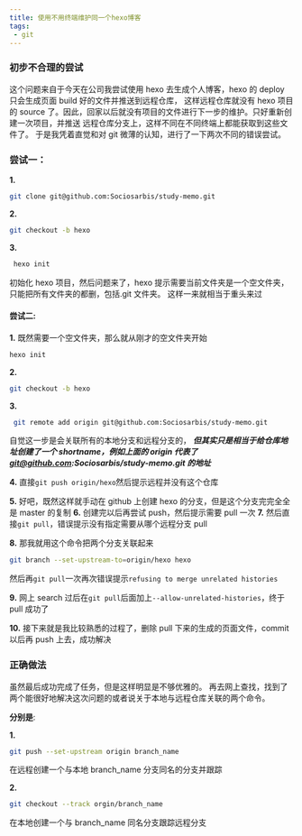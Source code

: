 ```yaml
---
title: 使用不用终端维护同一个hexo博客
tags:
 - git
---
```


### 初步不合理的尝试

这个问题来自于今天在公司我尝试使用 hexo 去生成个人博客，hexo 的 deploy 只会生成页面 build 好的文件并推送到远程仓库，
这样远程仓库就没有 hexo 项目的 source 了。因此，回家以后就没有项目的文件进行下一步的维护。只好重新创建一次项目，并推送
远程仓库分支上，这样不同在不同终端上都能获取到这些文件了。
于是我凭着直觉和对 git 微薄的认知，进行了一下两次不同的错误尝试。

### 尝试一：

**1.**

```bash
git clone git@github.com:Sociosarbis/study-memo.git
```

**2.**

```bash
git checkout -b hexo
```

**3.**

```bash
 hexo init
```

初始化 hexo 项目，然后问题来了，hexo 提示需要当前文件夹是一个空文件夹，只能把所有文件夹的都删，包括.git 文件夹。
这样一来就相当于重头来过

#### 尝试二:

**1.** 既然需要一个空文件夹，那么就从刚才的空文件夹开始

```bash
hexo init
```

**2.**

```bash
git checkout -b hexo
```

**3.**

```bash
 git remote add origin git@github.com:Sociosarbis/study-memo.git
```

自觉这一步是会关联所有的本地分支和远程分支的，
**_但其实只是相当于给仓库地址创建了一个 shortname，例如上面的 origin 代表了 git@github.com:Sociosarbis/study-memo.git 的地址_**

**4.** 直接`git push origin/hexo`然后提示远程并没有这个仓库

**5.** 好吧，既然这样就手动在 github 上创建 hexo 的分支，但是这个分支完完全全是 master 的复制
**6.** 创建完以后再尝试 push，然后提示需要 pull 一次
**7.** 然后直接`git pull`，错误提示没有指定需要从哪个远程分支 pull

**8.** 那我就用这个命令把两个分支关联起来

```bash
git branch --set-upstream-to=origin/hexo hexo
```

然后再`git pull`一次再次错误提示`refusing to merge unrelated histories`

**9.** 网上 search 过后在`git pull`后面加上`--allow-unrelated-histories`，终于 pull 成功了

**10.** 接下来就是我比较熟悉的过程了，删除 pull 下来的生成的页面文件，commit 以后再 push 上去，成功解决

### 正确做法

虽然最后成功完成了任务，但是这样明显是不够优雅的。
再去网上查找，找到了两个能很好地解决这次问题的或者说关于本地与远程仓库关联的两个命令。

**分别是**:

**1.**

```bash
git push --set-upstream origin branch_name
```

在远程创建一个与本地 branch_name 分支同名的分支并跟踪

**2.**

```bash
git checkout --track orgin/branch_name
```

在本地创建一个与 branch_name 同名分支跟踪远程分支
